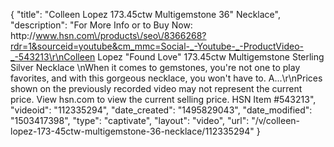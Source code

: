 {
    "title": "Colleen Lopez 173.45ctw Multigemstone 36\" Necklace",
    "description": "For More Info or to Buy Now: http:\/\/www.hsn.com\/products\/seo\/8366268?rdr=1&sourceid=youtube&cm_mmc=Social-_-Youtube-_-ProductVideo-_-543213\r\nColleen Lopez \"Found Love\" 173.45ctw Multigemstone Sterling Silver Necklace \nWhen it comes to gemstones, you're not one to play favorites, and with this gorgeous necklace, you won't have to. A...\r\nPrices shown on the previously recorded video may not represent the current price.  View hsn.com to view the current selling price. HSN Item #543213",
    "videoid": "112335294",
    "date_created": "1495829043",
    "date_modified": "1503417398",
    "type": "captivate",
    "layout": "video",
    "url": "\/v\/colleen-lopez-173-45ctw-multigemstone-36-necklace\/112335294"
}